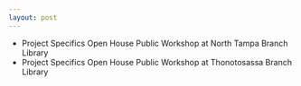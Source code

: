 ```yaml
---
layout: post
---
```


* Project Specifics Open House Public Workshop at North Tampa Branch Library 
* Project Specifics Open House Public Workshop at Thonotosassa Branch Library 
